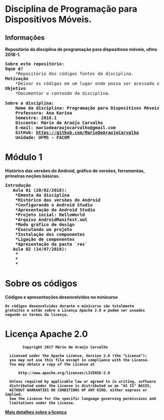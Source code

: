 # Disciplina de Programação para Dispositivos Móveis.

## Informações
<strong> Repositório da disciplina de programação para dispositivos móveis, ufms 2018-1.</strong> 

<pre>
<b>Sobre este repositório:</b>
<b>Oque é?</b>
	*Repositório dos códigos fontes da disciplina.
<b>Motivação</b>
	*Deixar os códigos em um lugar onde possa ser acessado ou compartihado de forma mais prática.
<b>Objetivo</b>
	*Documentar o conteúdo da disciplina.
	
<b>Sobre a disciplina:
    Nome da disciplina: Programação para Dispositivos Móveis
    Professora: Ana Karina
    Semestre: 2018.1
	Discente: Mário de Araújo Carvalho
	E-mail: mariodearaujocarvalho@gmail.com
	GitHub: <a href="https://github.com/MarioDeAraujoCarvalho" target="_blank">https://github.com/MarioDeAraujoCarvalho</a>
	Unidade: UFMS - FACOM
</pre>

# Módulo 1
<strong>Histórico das versões do Android, gráfico de versões, ferramentas, primeiras noções básicas.</strong>

<pre>
<b>Introdução</b>
   Aula 01 (20/02/2018):
	*Ementa da disciplina	
	*Histórico das versões do Android
	*Configurando o Android Studio
	*Apresentação do Android Studio
	*Projeto incial: HelloWorld
	*Arquivo AndroidManifest.xml
	*Modo gráfico de design
	*Executando um projeto
	*Instalação dos componentes
	*Ligação de componentes
	*Apresentação da pasta `res`
   Aula 02 (14/07/2018):
	*
	*
	*
</pre>

# Sobre os códigos
<strong>Códigos e apresentações desenvolvidos no minicurso</strong>

	Os códigos desenvolvidos durante o minicurso são totalmente 
	gratuitos e estão sobre a Licença Apache 2.0 e podem ser usuados 
	segundo os termos da licença.

# Licença Apache 2.0

``` 
        Copyright 2017 Mário de Araújo Carvalho
 
  Licensed under the Apache License, Version 2.0 (the "License");
  you may not use this file except in compliance with the License.
  You may obtain a copy of the License at
 
      http://www.apache.org/licenses/LICENSE-2.0
 
  Unless required by applicable law or agreed to in writing, software
  distributed under the License is distributed on an "AS IS" BASIS,
  WITHOUT WARRANTIES OR CONDITIONS OF ANY KIND, either express or implied.
  See the License for the specific language governing permissions and
  limitations under the License.

````

<a href="https://github.com/MarioDeAraujoCarvalho/mobile-programming-discipline-ufms-2018-1/blob/master/LICENSE" target="_blank">Mais detalhes sobre a licença</a>
